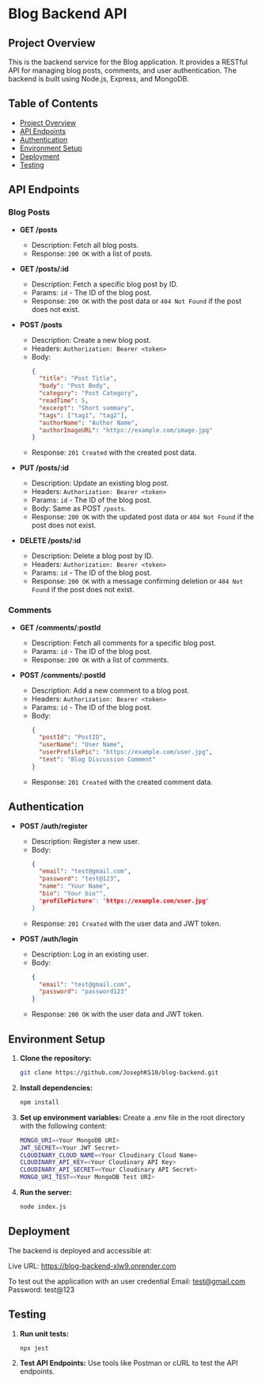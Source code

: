 # Blog Backend API

## Project Overview

This is the backend service for the Blog application. It provides a RESTful API for managing blog posts, comments, and user authentication. The backend is built using Node.js, Express, and MongoDB.

## Table of Contents
- [Project Overview](#project-overview)
- [API Endpoints](#api-endpoints)
- [Authentication](#authentication)
- [Environment Setup](#environment-setup)
- [Deployment](#deployment)
- [Testing](#testing)

## API Endpoints

### Blog Posts

- **GET /posts**
  - Description: Fetch all blog posts.
  - Response: `200 OK` with a list of posts.

- **GET /posts/:id**
  - Description: Fetch a specific blog post by ID.
  - Params: `id` - The ID of the blog post.
  - Response: `200 OK` with the post data or `404 Not Found` if the post does not exist.

- **POST /posts**
  - Description: Create a new blog post.
  - Headers: `Authorization: Bearer <token>`
  - Body:
    ```json
    {
      "title": "Post Title",
      "body": "Post Body",
      "category": "Post Category",
      "readTime": 5,
      "excerpt": "Short summary",
      "tags": ["tag1", "tag2"],
      "authorName": "Author Name",
      "authorImageURL": "https://example.com/image.jpg"
    }
    ```
  - Response: `201 Created` with the created post data.

- **PUT /posts/:id**
  - Description: Update an existing blog post.
  - Headers: `Authorization: Bearer <token>`
  - Params: `id` - The ID of the blog post.
  - Body: Same as POST `/posts`.
  - Response: `200 OK` with the updated post data or `404 Not Found` if the post does not exist.

- **DELETE /posts/:id**
  - Description: Delete a blog post by ID.
  - Headers: `Authorization: Bearer <token>`
  - Params: `id` - The ID of the blog post.
  - Response: `200 OK` with a message confirming deletion or `404 Not Found` if the post does not exist.

### Comments

- **GET /comments/:postId**
  - Description: Fetch all comments for a specific blog post.
  - Params: `id` - The ID of the blog post.
  - Response: `200 OK` with a list of comments.

- **POST /comments/:postId**
  - Description: Add a new comment to a blog post.
  - Headers: `Authorization: Bearer <token>`
  - Params: `id` - The ID of the blog post.
  - Body:
    ```json
    {
      "postId": "PostID",
      "userName": "User Name",
      "userProfilePic": "https://example.com/user.jpg",
      "text": "Blog Discussion Comment"
    }
    ```
  - Response: `201 Created` with the created comment data.

## Authentication

- **POST /auth/register**
  - Description: Register a new user.
  - Body:
    ```json
    {
      "email": "test@gmail.com",
      "password": "test@123",
      "name": "Your Name",
      "bio": "Your bio"",
      "profilePicture": "https://example.com/user.jpg"
    }
    ```
  - Response: `201 Created` with the user data and JWT token.

- **POST /auth/login**
  - Description: Log in an existing user.
  - Body:
    ```json
    {
      "email": "test@gmail.com",
      "password": "password123"
    }
    ```
  - Response: `200 OK` with the user data and JWT token.

## Environment Setup

1. **Clone the repository:**
   ```bash
   git clone https://github.com/JosephKS10/blog-backend.git
2. **Install dependencies:**
   ```bash
   npm install
3. **Set up environment variables:**
Create a .env file in the root directory with the following content:
   ```bash
   MONGO_URI=<Your MongoDB URI>
   JWT_SECRET=<Your JWT Secret>
   CLOUDINARY_CLOUD_NAME=<Your Cloudinary Cloud Name>
   CLOUDINARY_API_KEY=<Your Cloudinary API Key>
   CLOUDINARY_API_SECRET=<Your Cloudinary API Secret>
   MONGO_URI_TEST=<Your MongoDB Test URI>
4. **Run the server:**
   ```bash
   node index.js


## Deployment
The backend is deployed and accessible at:

Live URL: https://blog-backend-xlw9.onrender.com

To test out the application with an user credential
Email: test@gmail.com
Password: test@123


## Testing
1. **Run unit tests:**
   ```bash
   npx jest
1. **Test API Endpoints:**
Use tools like Postman or cURL to test the API endpoints.



